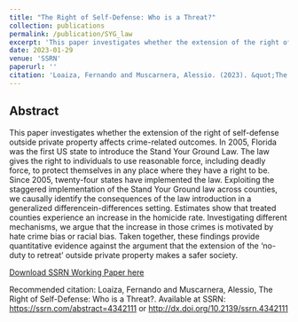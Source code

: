 ```yaml
---
title: "The Right of Self-Defense: Who is a Threat?"
collection: publications
permalink: /publication/SYG_law
excerpt: 'This paper investigates whether the extension of the right of self-defense outside private property affects crime-related outcomes.'
date: 2023-01-29
venue: 'SSRN'
paperurl: ''
citation: 'Loaiza, Fernando and Muscarnera, Alessio. (2023). &quot;The Right of Self-Defense: Who is a Threat?.&quot;.'
---
```


## Abstract

This paper investigates whether the extension of the right of self-defense outside private property affects crime-related outcomes. In 2005, Florida was the first US state to introduce the Stand Your Ground Law. The law gives the right to individuals to use reasonable force, including deadly force, to protect themselves in any place where they have a right to be. Since 2005, twenty-four states have implemented the law. Exploiting the staggered implementation of the Stand Your Ground law across counties, we causally identify the consequences of the law introduction in a generalized differencein-differences setting. Estimates show that treated counties experience an increase in the homicide rate. Investigating different mechanisms, we argue that the increase in those crimes is motivated by hate crime bias or racial bias. Taken together, these findings provide quantitative evidence against the argument that the extension of the ‘no-duty to retreat’ outside private property makes a safer society.

[Download SSRN Working Paper here](https://papers.ssrn.com/sol3/papers.cfm?abstract_id=4342111)

Recommended citation:
Loaiza, Fernando and Muscarnera, Alessio, The Right of Self-Defense: Who is a Threat?. Available at SSRN: https://ssrn.com/abstract=4342111 or http://dx.doi.org/10.2139/ssrn.4342111
